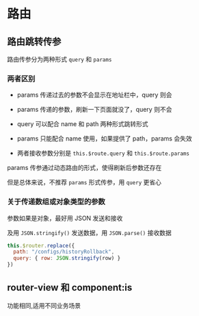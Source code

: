 # 路由
## 路由跳转传参
路由传参分为两种形式 `query` 和 `params`
### 两者区别
- params 传递过去的参数不会显示在地址栏中，query 则会

- params 传递的参数，刷新一下页面就没了，query 则不会
  
- query 可以配合 name 和 path 两种形式跳转形式

- params 只能配合 name 使用，如果提供了 path，params 会失效

- 两者接收参数分别是 `this.$route.query` 和 `this.$route.params`

params 传参通过动态路由的形式，使得刷新后参数还存在

但是总体来说，不推荐 `params` 形式传参，用 `query` 更省心
### 关于传递数组或对象类型的参数
参数如果是对象，最好用 JSON 发送和接收

及用 `JSON.stringify()` 发送数据，用 `JSON.parse()` 接收数据
```js
this.$router.replace({
  path: "/configs/historyRollback",
  query: { row: JSON.stringify(row) }
})
```




## router-view 和 component:is
功能相同,适用不同业务场景